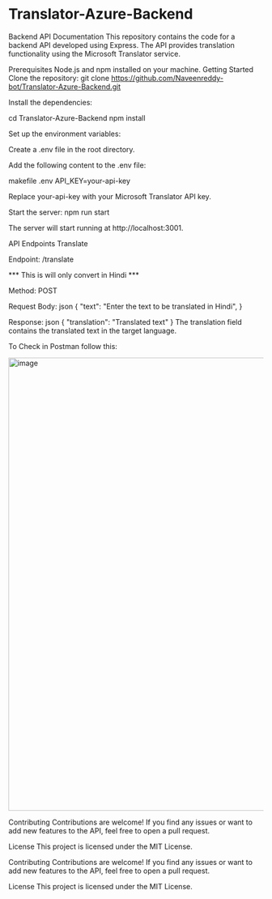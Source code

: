 
# Translator-Azure-Backend

Backend API Documentation
This repository contains the code for a backend API developed using Express. The API provides translation functionality using the Microsoft Translator service.

Prerequisites
Node.js and npm installed on your machine.
Getting Started
Clone the repository:
git clone https://github.com/Naveenreddy-bot/Translator-Azure-Backend.git

Install the dependencies:

cd Translator-Azure-Backend
npm install


Set up the environment variables:

Create a .env file in the root directory.

Add the following content to the .env file:

makefile .env
API_KEY=your-api-key


Replace your-api-key with your Microsoft Translator API key.

Start the server: npm run start


The server will start running at http://localhost:3001.

API Endpoints Translate

Endpoint: /translate

*** This is will only convert in Hindi ***

Method: POST

Request Body:
json
{
  "text": "Enter the text to be translated in Hindi",
}

Response:
json
{
  "translation": "Translated text"
}
The translation field contains the translated text in the target language.

To Check in Postman follow this:

<img width="895" alt="image" src="https://github.com/Naveenreddy-bot/Translator-Azure-Backend/assets/123338659/30319f82-68fb-4196-8b78-fcd5b3152785">

Contributing
Contributions are welcome! If you find any issues or want to add new features to the API, feel free to open a pull request.

License
This project is licensed under the MIT License.




Contributing
Contributions are welcome! If you find any issues or want to add new features to the API, feel free to open a pull request.

License
This project is licensed under the MIT License.








